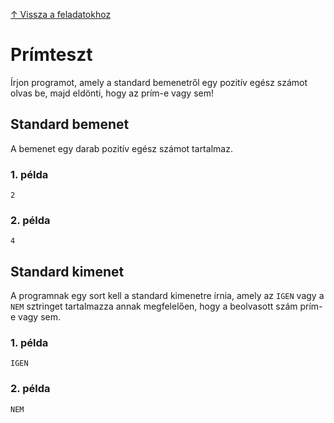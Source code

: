 [↑ Vissza a feladatokhoz](./README.md)

# Prímteszt

Írjon programot, amely a standard bemenetről egy pozitív egész számot olvas be, majd eldönti, hogy az prím-e vagy sem!

## Standard bemenet

A bemenet egy darab pozitív egész számot tartalmaz.

### 1. példa

```
2
```

### 2. példa

```
4
```


## Standard kimenet

A programnak egy sort kell a standard kimenetre írnia, amely az `IGEN` vagy a `NEM` sztringet tartalmazza annak megfelelően, hogy a beolvasott szám prím-e vagy sem.

### 1. példa

```
IGEN
```

### 2. példa

```
NEM
```
